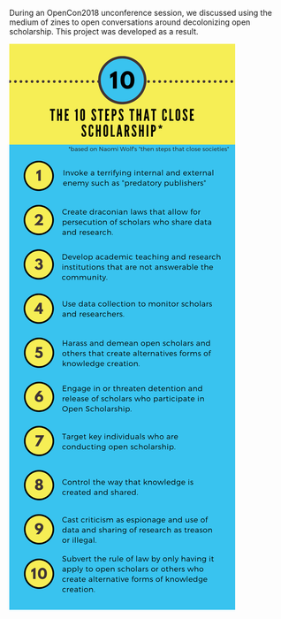 
<html>
<p> During an OpenCon2018 unconference session, we discussed using the medium of zines to open conversations around decolonizing open scholarship. This project was developed as a result. <p>
<img src="introduction.png">

</html>
